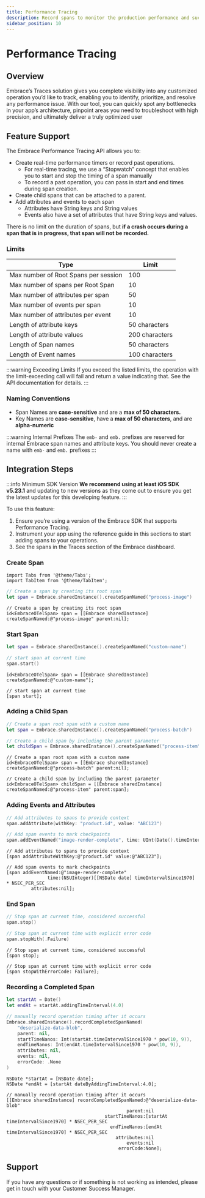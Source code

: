 ```yaml
---
title: Performance Tracing
description: Record spans to monitor the production performance and success rates of operations within in your application.
sidebar_position: 10
---
```


# Performance Tracing

## Overview

Embrace’s Traces solution gives you complete visibility into any customized operation you’d like to track, enabling you to identify, prioritize, and resolve any performance issue. With our tool, you can quickly spot any bottlenecks in your app’s architecture, pinpoint areas you need to troubleshoot with high precision, and ultimately deliver a truly optimized user

## Feature Support

The Embrace Performance Tracing API allows you to:

- Create real-time performance timers or record past operations.
    - For real-time tracing, we use a “Stopwatch” concept that enables you to start and stop the timing of a span manually
    - To record a past operation, you can pass in start and end times during span creation.
- Create child spans that can be attached to a parent.
- Add attributes and events to each span
    - Attributes have String keys and String values
    - Events also have a set of attributes that have String keys and values.

There is no limit on the duration of spans, but **if a crash occurs during a span that is in progress, that span will not be recorded.**

### Limits

| Type  | Limit |
| --- | --- |
| Max number of Root Spans per session  | 100 |
| Max number of spans per Root Span | 10 |
| Max number of attributes per span | 50  |
| Max number of events per span | 10 |
| Max number of attributes per event  | 10 |
| Length of attribute keys | 50 characters |
| Length of attribute values | 200 characters |
| Length of Span names | 50 characters |
| Length of Event names | 100 characters |

:::warning Exceeding Limits
If you exceed the listed limits, the operation with the limit-exceeding call will fail and return a value indicating that. See the API documentation for details.
:::

### Naming Conventions

- Span Names are **case-sensitive** and are a **max of 50 characters.**
- Key Names are **case-sensitive**, have a **max of 50 characters**, and are **alpha-numeric**

:::warning Internal Prefixes
The `emb-` and `emb.` prefixes are reserved for internal Embrace span names and attribute keys. You should never create a name with `emb-` and `emb.` prefixes
:::

## Integration Steps

:::info Minimum SDK Version
**We recommend using at least iOS SDK v5.23.1** and updating to new versions as they come out to ensure you get the latest updates for this developing feature.
:::

To use this feature:

1. Ensure you’re using a version of the Embrace SDK that supports Performance Tracing.
1. Instrument your app using the reference guide in this sections to start adding spans to your operations.
1. See the spans in the Traces section of the Embrace dashboard.

### Create Span

```mdx-code-block
import Tabs from '@theme/Tabs';
import TabItem from '@theme/TabItem';
```

<Tabs groupId="ios-language" queryString="ios-language">
<TabItem value="swift" label="Swift">

```swift
// Create a span by creating its root span
let span = Embrace.sharedInstance().createSpanNamed("process-image")
```

</TabItem>
<TabItem value="objc" label="Objective-C">

```objc
// Create a span by creating its root span
id<EmbraceOTelSpan> span = [[Embrace sharedInstance] createSpanNamed:@"process-image" parent:nil];
```

</TabItem>
</Tabs>

### Start Span

<Tabs groupId="ios-language" queryString="ios-language">
<TabItem value="swift" label="Swift">

```swift
let span = Embrace.sharedInstance().createSpanNamed("custom-name")

// start span at current time
span.start()
```

</TabItem>
<TabItem value="objc" label="Objective-C">

```objc
id<EmbraceOTelSpan> span = [[Embrace sharedInstance] createSpanNamed:@"custom-name"];

// start span at current time
[span start];
```

</TabItem>
</Tabs>

### Adding a Child Span

<Tabs groupId="ios-language" queryString="ios-language">
<TabItem value="swift" label="Swift">

```swift
// Create a span root span with a custom name
let span = Embrace.sharedInstance().createSpanNamed("process-batch")

// Create a child span by including the parent parameter
let childSpan = Embrace.sharedInstance().createSpanNamed("process-item", parent: span)
```

</TabItem>
<TabItem value="objc" label="Objective-C">

```objc
// Create a span root span with a custom name
id<EmbraceOTelSpan> span = [[Embrace sharedInstance] createSpanNamed:@"process-batch" parent:nil];

// Create a child span by including the parent parameter
id<EmbraceOTelSpan> childSpan = [[Embrace sharedInstance] createSpanNamed:@"process-item" parent:span];
```

</TabItem>
</Tabs>

### Adding Events and Attributes

<Tabs groupId="ios-language" queryString="ios-language">
<TabItem value="swift" label="Swift">

```swift
// Add attributes to spans to provide context
span.addAttribute(withKey: "product.id", value: "ABC123")

// Add span events to mark checkpoints
span.addEventNamed("image-render-complete", time: UInt(Date().timeIntervalSince1970 * pow(10, 9)))
```

</TabItem>
<TabItem value="objc" label="Objective-C">

```objc
// Add attributes to spans to provide context
[span addAttributeWithKey:@"product.id" value:@"ABC123"];

// Add span events to mark checkpoints
[span addEventNamed:@"image-render-complete"
               time:(NSUInteger)[[NSDate date] timeIntervalSince1970] * NSEC_PER_SEC
         attributes:nil];
```

</TabItem>
</Tabs>

### End Span

<Tabs groupId="ios-language" queryString="ios-language">
<TabItem value="swift" label="Swift">

```swift
// Stop span at current time, considered successful
span.stop()

// Stop span at current time with explicit error code
span.stopWith(.Failure)
```

</TabItem>
<TabItem value="objc" label="Objective-C">

```objc
// Stop span at current time, considered successful
[span stop];

// Stop span at current time with explicit error code
[span stopWithErrorCode: Failure];
```

</TabItem>
</Tabs>

### Recording a Completed Span

<Tabs groupId="ios-language" queryString="ios-language">
<TabItem value="swift" label="Swift">

```swift
let startAt = Date()
let endAt = startAt.addingTimeInterval(4.0)

// manually record operation timing after it occurs
Embrace.sharedInstance().recordCompletedSpanNamed(
    "deserialize-data-blob",
    parent: nil,
    startTimeNanos: Int(startAt.timeIntervalSince1970 * pow(10, 9)),
    endTimeNanos: Int(endAt.timeIntervalSince1970 * pow(10, 9)),
    attributes: nil,
    events: nil,
    errorCode: .None
)
```

</TabItem>
<TabItem value="objc" label="Objective-C">

```objc
NSDate *startAt = [NSDate date];
NSDate *endAt = [startAt dateByAddingTimeInterval:4.0];

// manually record operation timing after it occurs
[[Embrace sharedInstance] recordCompletedSpanNamed:@"deserialize-data-blob"
                                            parent:nil
                                    startTimeNanos:[startAt timeIntervalSince1970] * NSEC_PER_SEC
                                      endTimeNanos:[endAt timeIntervalSince1970] * NSEC_PER_SEC
                                        attributes:nil
                                            events:nil
                                         errorCode:None];
```

</TabItem>
</Tabs>

## Support

If you have any questions or if something is not working as intended, please get in touch with your Customer Success Manager.
